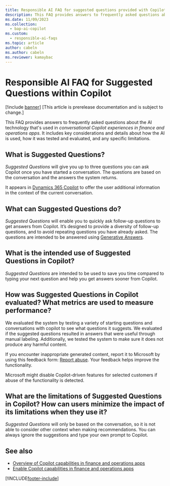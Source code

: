 ```yaml
---
title: Responsible AI FAQ for suggested questions provided with Copilot
description: This FAQ provides answers to frequently asked questions about the AI technology that's used to generated Suggested Questions in Copilot. It includes key considerations and details about how the AI is used, how it was tested and evaluated, and any specific limitations.
ms.date: 11/09/2023
ms.collection:
  - bap-ai-copilot
ms.custom:
  - responsible-ai-faqs
ms.topic: article
author: cabeln
ms.author: cabeln
ms.reviewer: kamaybac
---
```


# Responsible AI FAQ for Suggested Questions within Copilot

[!include [banner](../includes/banner.md)]
[This article is prerelease documentation and is subject to change.]

This FAQ provides answers to frequently asked questions about the AI technology that's used in *conversational Copilot experiences in finance and operations apps*. It includes key considerations and details about how the AI is used, how it was tested and evaluated, and any specific limitations.

## What is Suggested Questions?

*Suggested Questions* will give you up to three questions you can ask Copilot once you have started a conversation. The questions are based on the conversation and the answers the system returns.

It appears in [Dynamics 365 Copilot](/power-platform/transparency-note-copilot-data-security-privacy) to offer the user additional information in the context of the current conversation.

## What can Suggested Questions do?

*Suggested Questions* will enable you to quickly ask follow-up questions to get answers from Copilot. It’s designed to provide a diversity of follow-up questions, and to avoid repeating questions you have already asked. The questions are intended to be answered using [Generative Answers](/microsoft-copilot-studio/faqs-generative-answers).

## What is the intended use of Suggested Questions in Copilot?

*Suggested Questions* are intended to be used to save you time compared to typing your next question and help you get answers sooner from Copilot. 

## How was Suggested Questions in Copilot evaluated? What metrics are used to measure performance?

We evaluated the system by testing a variety of starting questions and conversations with copilot to see what questions it suggests. We evaluated if the suggested questions resulted in answers that were useful through manual labeling. Additionally, we tested the system to make sure it does not produce any harmful content.

If you encounter inappropriate generated content, report it to Microsoft by using this feedback form: [Report abuse](https://msrc.microsoft.com/report/abuse?ThreatType=URL&IncidentType=Responsible%20AI&SourceUrl=https://dynamics.microsoft.com/supply-chain-management/overview/). Your feedback helps improve the functionality.

Microsoft might disable Copilot-driven features for selected customers if abuse of the functionality is detected.

## What are the limitations of Suggested Questions in Copilot? How can users minimize the impact of its limitations when they use it?

*Suggested Questions* will only be based on the conversation, so it is not able to consider other context when making recommendations. You can always ignore the suggestions and type your own prompt to Copilot.

## See also

- [Overview of Copilot capabilities in finance and operations apps](copilot-for-finance-operations.md)
- [Enable Copilot capabilities in finance and operations apps](../../dev-itpro/copilot/enable-copilot.md)

[!INCLUDE[footer-include](../../../includes/footer-banner.md)]